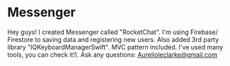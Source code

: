 # Messenger
Hey guys! I created Messenger called "RocketChat". I'm using Firebase/ Firestore to saving data and registering new users. Also added 3rd party library "IQKeyboardManagerSwift". MVC pattern included. I've used many tools, you can check it!). Ask any questions: Aurelioleclarke@gmail.com
